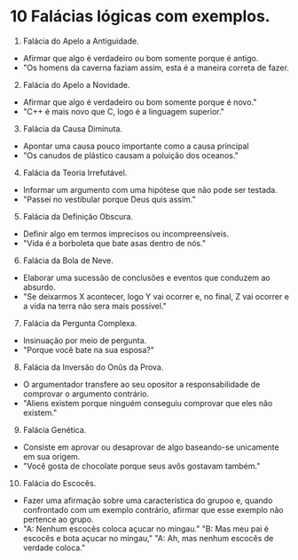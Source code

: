 # 10 Falácias lógicas com exemplos.

1. Falácia do Apelo a Antiguidade.
* Afirmar que algo é verdadeiro ou bom somente porque é antigo.
* "Os homens da caverna faziam assim, esta é a maneira correta de fazer.

2. Falácia do Apelo a Novidade.
* Afirmar que algo é verdadeiro ou bom somente porque é novo."
* "C++ é mais novo que C, logo é a linguagem superior."

3. Falácia da Causa Diminuta.
* Apontar uma causa pouco importante como a causa principal
* "Os canudos de plástico causam a poluição dos oceanos."

4. Falácia da Teoria Irrefutável.
* Informar um argumento com uma hipótese que não pode ser testada.
* "Passei no vestibular porque Deus quis assim."

5. Falácia da Definição Obscura.
* Definir algo em termos imprecisos ou incompreensíveis.
* "Vida é a borboleta que bate asas dentro de nós."

6. Falácia da Bola de Neve.
* Elaborar uma sucessão de conclusões e eventos que conduzem ao absurdo.
* "Se deixarmos X acontecer, logo Y vai ocorrer e, no final, Z vai ocorrer e a vida na terra não sera mais possível."

7. Falácia da Pergunta Complexa.
* Insinuação por meio de pergunta.
* "Porque você bate na sua esposa?"

8. Falácia da Inversão do Onûs da Prova.
* O argumentador transfere ao seu opositor a responsabilidade de comprovar o argumento contrário.
* "Aliens existem porque ninguém conseguiu comprovar que eles não existem."

9. Falácia Genética.
* Consiste em aprovar ou desaprovar de algo baseando-se unicamente em sua origem. 
* "Você gosta de chocolate porque seus avôs gostavam também."

10. Falácia do Escocês.
* Fazer uma afirmação sobre uma característica do grupoo e, quando confrontado com um exemplo contrário, afirmar que esse exemplo não pertence ao grupo.
* "A: Nenhum escocês coloca açucar no mingau."
  "B: Mas meu pai é escocês e bota açucar no mingau,"
  "A: Ah, mas nenhum escocês de verdade coloca."


